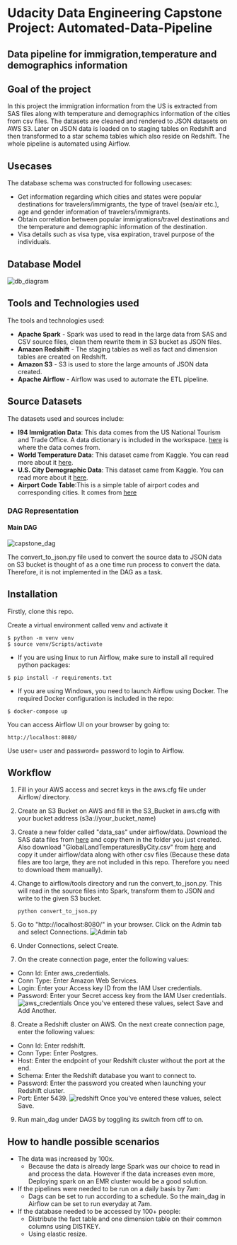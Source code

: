 # Udacity Data Engineering Capstone Project: Automated-Data-Pipeline
## Data pipeline for immigration,temperature and demographics information
## Goal of the project

In this project the immigration information from the US is extracted from SAS files along with temperature and demographics information of the cities from csv files. The datasets are cleaned and rendered to JSON datasets on AWS S3. Later on JSON data is loaded on to staging tables on Redshift and then transformed to a star schema tables which also reside on Redshift. The whole pipeline is automated using Airflow.

## Usecases
The database schema was constructed for following usecases:
<ul>
<li>Get information regarding which cities and states were popular destinations for travelers/immigrants, the type of travel (sea/air etc.), age and gender information of travelers/immigrants. </li>
<li>Obtain correlation between popular immigrations/travel destinations and the temperature and demographic information of the destination.</li>
<li>Visa details such as visa type, visa expiration, travel purpose of the individuals. </li>
</ul>

## Database Model

![db_diagram](images/schema_diagram.png "Database Diagram")

## Tools and Technologies used
The tools and technologies used:
- __Apache Spark__ - Spark was used to read in the large data from SAS and CSV source files, clean them rewrite them in S3 bucket as JSON files.
- __Amazon Redshift__ - The staging tables as well as fact and dimension tables are created on Redshift.
- __Amazon S3__ - S3 is used to store the large amounts of JSON data created.
- __Apache Airflow__ - Airflow was used to automate the ETL pipeline.

## Source Datasets
The datasets used and sources include:
- __I94 Immigration Data__: 
This data comes from the US National Tourism and Trade Office. A data dictionary is included in the workspace. [here](https://travel.trade.gov/research/reports/i94/historical/2016.html) is where the data comes from. 
- __World Temperature Data__: This dataset came from Kaggle. You can read more about it [here](https://www.kaggle.com/berkeleyearth/climate-change-earth-surface-temperature-data).
- __U.S. City Demographic Data__: This dataset came from Kaggle. You can read more about it [here](https://public.opendatasoft.com/explore/dataset/us-cities-demographics/export/).
- __Airport Code Table__:This is a simple table of airport codes and corresponding cities. It comes from [here](https://datahub.io/core/airport-codes#data)

### DAG Representation

#### Main DAG

![capstone_dag](images/main_dag.PNG "Main DAG")

The convert_to_json.py file used to convert the source data to JSON data on S3 bucket is thought of as a one time run process to convert the data. Therefore, it is not implemented in the DAG as a task. 

## Installation

Firstly, clone this repo.

Create a virtual environment called venv and activate it
```
$ python -m venv venv
$ source venv/Scripts/activate
```
- If you are using linux to run Airflow, make sure to install all required python packages:
```
$ pip install -r requirements.txt
```

 - If you are using Windows, you need to launch Airflow using Docker. The required Docker configuration is included in the repo:
```
$ docker-compose up
```

You can access Airflow UI on your browser by going to:
```
http://localhost:8080/
```
Use user= user and password= password to login to Airflow.

## Workflow

1. Fill in your AWS access and secret keys in the aws.cfg file under  Airflow/ directory.

2. Create an S3 Bucket on AWS and fill in the S3_Bucket in aws.cfg with your bucket address (s3a://your_bucket_name)

3. Create a new folder called "data_sas" under airflow/data. Download the SAS data files from [here](https://travel.trade.gov/research/reports/i94/historical/2016.html) and copy them in the folder you just created. Also download "GlobalLandTemperaturesByCity.csv" from [here](https://www.kaggle.com/berkeleyearth/climate-change-earth-surface-temperature-data) and copy it under airflow/data along with other csv files (Because these data files are too large, they are not included in this repo. Therefore you need to download them manually).

4. Change to airflow/tools directory and run the convert_to_json.py. This will read in the source files into Spark, transform them to JSON and write to the given S3 bucket.
    ```
    python convert_to_json.py
    ```

5. Go to "http://localhost:8080/" in your browser. Click on the Admin tab and select Connections.
![Admin tab](images/connections.png)

6. Under Connections, select Create.

7. On the create connection page, enter the following values:
- Conn Id: Enter aws_credentials.
- Conn Type: Enter Amazon Web Services.
- Login: Enter your Access key ID from the IAM User credentials.
- Password: Enter your Secret access key from the IAM User credentials.
![aws_credentials](images/connection_detail.png)
Once you've entered these values, select Save and Add Another.

8. Create a Redshift cluster on AWS. On the next create connection page, enter the following values:
- Conn Id: Enter redshift.
- Conn Type: Enter Postgres.
- Host: Enter the endpoint of your Redshift cluster without the port at the end.
- Schema: Enter the Redshift database you want to connect to.
- Password: Enter the password you created when launching your Redshift cluster.
- Port: Enter 5439.
![redshift](images/connection_detail_redshift.png)
Once you've entered these values, select Save.

9. Run main_dag under DAGS by toggling its switch from off to on.


## How to handle possible scenarios
- The data was increased by 100x.
    - Because the data is already large Spark was our choice to read in and process the data. However if the data increases even more, Deploying spark on an EMR cluster would be a good solution.
- If the pipelines were needed to be run on a daily basis by 7am:
    - Dags can be set to run according to a schedule. So the main_dag in Airflow can be set to run everyday at 7am.
- If the database needed to be accessed by 100+ people:
    - Distribute the fact table and one dimension table on their common columns using DISTKEY.
    - Using elastic resize.



